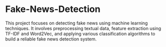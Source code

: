 # Fake-News-Detection
This project focuses on detecting fake news using machine learning techniques. It involves preprocessing textual data, feature extraction using TF-IDF and Word2Vec, and applying various classification algorithms to build a reliable fake news detection system.
